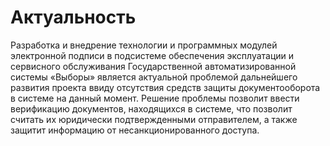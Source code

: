 # Актуальность
Разработка и внедрение технологии и программных модулей электронной подписи
в подсистеме обеспечения эксплуатации и сервисного обслуживания Государственной автоматизированной системы 
«Выборы» является актуальной проблемой дальнейшего развития проекта ввиду отсутствия средств защиты документооборота в системе на данный момент. 
Решение проблемы позволит ввести верификацию документов, находящихся в системе, что позволит считать их юридически подтвержденными отправителем, а также защитит информацию от несанкционированного доступа.
